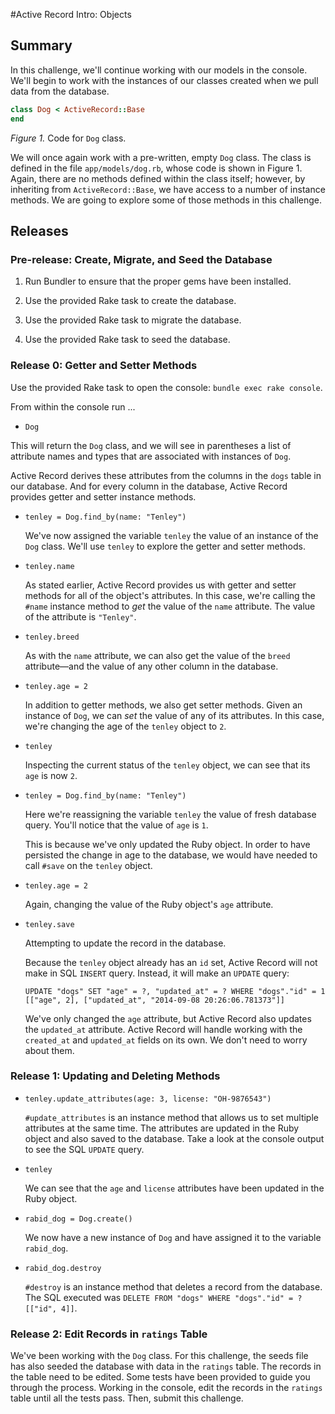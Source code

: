 #Active Record Intro:  Objects

## Summary

In this challenge, we'll continue working with our models in the console.  We'll begin to work with the instances of our classes created when we pull data from the database.

```ruby
class Dog < ActiveRecord::Base
end
```

*Figure 1.*  Code for `Dog` class.

We will once again work with a pre-written, empty `Dog` class.  The class is defined in the file `app/models/dog.rb`, whose code is shown in Figure 1.  Again, there are no methods defined within the class itself; however, by inheriting from `ActiveRecord::Base`, we have access to a number of instance methods.  We are going to explore some of those methods in this challenge.

## Releases

### Pre-release: Create, Migrate, and Seed the Database

1. Run Bundler to ensure that the proper gems have been installed.

2. Use the provided Rake task to create the database.

3. Use the provided Rake task to migrate the database.

4. Use the provided Rake task to seed the database.

### Release 0: Getter and Setter Methods

Use the provided Rake task to open the console:  `bundle exec rake console`.

From within the console run ...

-  `Dog`

  This will return the `Dog` class, and we will see in parentheses a list of attribute names and types that are associated with instances of `Dog`.   
  
  Active Record derives these attributes from the columns in the `dogs` table in our database.  And for every column in the database, Active Record provides getter and setter instance methods.


- `tenley = Dog.find_by(name: "Tenley")`

  We've now assigned the variable `tenley` the value of an instance of the `Dog` class.  We'll use `tenley` to explore the getter and setter methods.

- `tenley.name`

  As stated earlier, Active Record provides us with getter and setter methods for all of the object's attributes.  In this case, we're calling the `#name` instance method to *get* the value of the `name` attribute.  The value of the attribute is `"Tenley"`.

- `tenley.breed`

  As with the `name` attribute, we can also get the value of the `breed` attribute—and the value of any other column in the database.

- `tenley.age = 2`

  In addition to getter methods, we also get setter methods.  Given an instance of `Dog`, we can *set* the value of any of its attributes.  In this case, we're changing the age of the `tenley` object to `2`.

- `tenley`

  Inspecting the current status of the `tenley` object, we can see that its `age` is now `2`.

- `tenley = Dog.find_by(name: "Tenley")`

  Here we're reassigning the variable `tenley` the value of fresh database query.  You'll notice that the value of `age` is `1`.
  
  This is because we've only updated the Ruby object.  In order to have persisted the change in age to the database, we would have needed to call `#save` on the `tenley` object.

- `tenley.age = 2`

  Again, changing the value of the Ruby object's `age` attribute.

- `tenley.save`

  Attempting to update the record in the database.
  
  Because the `tenley` object already has an `id` set, Active Record will not make in SQL `INSERT` query.  Instead, it will make an `UPDATE` query:
  
  `UPDATE "dogs" SET "age" = ?, "updated_at" = ? WHERE "dogs"."id" = 1  [["age", 2], ["updated_at", "2014-09-08 20:26:06.781373"]]`
  
  We've only changed the `age` attribute, but Active Record also updates the `updated_at` attribute.  Active Record will handle working with the `created_at` and `updated_at` fields on its own.  We don't need to worry about them.

### Release 1: Updating and Deleting Methods

- `tenley.update_attributes(age: 3, license: "OH-9876543")`

  `#update_attributes` is an instance method that allows us to set multiple attributes at the same time.  The attributes are updated in the Ruby object and also saved to the database.  Take a look at the console output to see the SQL `UPDATE` query.
  
- `tenley`

  We can see that the `age` and `license` attributes have been updated in the Ruby object.

- `rabid_dog = Dog.create()`

  We now have a new instance of `Dog` and have assigned it to the variable `rabid_dog`.
  
- `rabid_dog.destroy`

  `#destroy` is an instance method that deletes a record from the database.  The SQL executed was `DELETE FROM "dogs" WHERE "dogs"."id" = ?  [["id", 4]]`.

### Release 2: Edit Records in `ratings` Table

We've been working with the `Dog` class.  For this challenge, the seeds file has also seeded the database with data in the `ratings` table.  The records in the table need to be edited.  Some tests have been provided to guide you through the process.  Working in the console, edit the records in the `ratings` table until all the tests pass.  Then, submit this challenge.